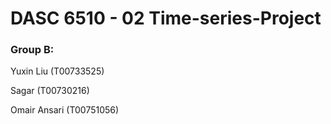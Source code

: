 # DASC 6510 - 02 Time-series-Project

### Group B:
Yuxin Liu (T00733525)

Sagar (T00730216)

Omair Ansari (T00751056)

